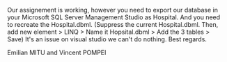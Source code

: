 Our assignement is working, however you need to export our database in your Microsoft SQL Server Management Studio as Hospital.
And you need to recreate the Hospital.dbml. (Suppress the current Hospital.dbml. Then, add new element > LINQ > Name it Hopsital.dbml > Add the 3 tables > Save) It's an issue on visual studio we can't do nothing.
Best regards.

Emilian MITU and Vincent POMPEI